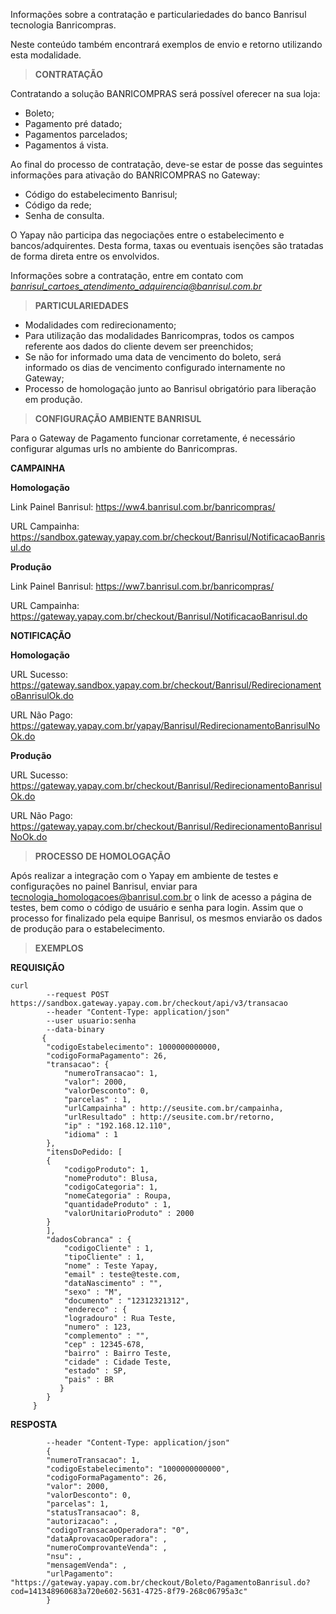 Informações sobre a contratação e particulariedades do banco Banrisul tecnologia Banricompras.

Neste conteúdo também encontrará exemplos de envio e retorno utilizando esta modalidade.

> **CONTRATAÇÃO**

Contratando a solução BANRICOMPRAS será possível oferecer na sua loja:

* Boleto;
* Pagamento pré datado;
* Pagamentos parcelados;
* Pagamentos á vista.


Ao final do processo de contratação, deve-se estar de posse das seguintes informações para ativação do BANRICOMPRAS no Gateway:

* Código do estabelecimento Banrisul;
* Código da rede;
* Senha de consulta.

O Yapay não participa das negociações entre o estabelecimento e bancos/adquirentes. Desta forma, taxas ou eventuais isenções são tratadas de forma direta entre os envolvidos.

Informações sobre a contratação, entre em contato com *banrisul_cartoes_atendimento_adquirencia@banrisul.com.br*

> **PARTICULARIEDADES**

* Modalidades com redirecionamento;
* Para utilização das modalidades Banricompras, todos os campos referente aos dados do cliente devem ser preenchidos;
* Se não for informado uma data de vencimento do boleto, será informado os dias de vencimento configurado internamente no Gateway;
* Processo de homologação junto ao Banrisul obrigatório para liberação em produção.

> **CONFIGURAÇÃO AMBIENTE BANRISUL**

Para o Gateway de Pagamento funcionar corretamente, é necessário configurar algumas urls no ambiente do Banricompras.

**CAMPAINHA**

**Homologação**

Link Painel Banrisul: https://ww4.banrisul.com.br/banricompras/

URL Campainha: https://sandbox.gateway.yapay.com.br/checkout/Banrisul/NotificacaoBanrisul.do

**Produção**

Link Painel Banrisul: https://ww7.banrisul.com.br/banricompras/

URL Campainha: https://gateway.yapay.com.br/checkout/Banrisul/NotificacaoBanrisul.do

**NOTIFICAÇÃO**

**Homologação**

URL Sucesso: https://gateway.sandbox.yapay.com.br/checkout/Banrisul/RedirecionamentoBanrisulOk.do

URL Não Pago: https://gateway.yapay.com.br/yapay/Banrisul/RedirecionamentoBanrisulNoOk.do

**Produção**

URL Sucesso: https://gateway.yapay.com.br/checkout/Banrisul/RedirecionamentoBanrisulOk.do

URL Não Pago: https://gateway.yapay.com.br/checkout/Banrisul/RedirecionamentoBanrisulNoOk.do

> **PROCESSO DE HOMOLOGAÇÃO**

Após realizar a integração com o Yapay em ambiente de testes e configurações no painel Banrisul, enviar para tecnologia_homologacoes@banrisul.com.br o link de acesso a página de testes, bem como o código de usuário e senha para login. Assim que o processo for finalizado pela equipe Banrisul, os mesmos enviarão os dados de produção para o estabelecimento.

> **EXEMPLOS**

**REQUISIÇÃO**

```curl
curl
        --request POST https://sandbox.gateway.yapay.com.br/checkout/api/v3/transacao
        --header "Content-Type: application/json"
        --user usuario:senha
        --data-binary
       {
        "codigoEstabelecimento": 1000000000000,
        "codigoFormaPagamento": 26,
        "transacao": {
            "numeroTransacao": 1,
            "valor": 2000,
            "valorDesconto": 0,
            "parcelas" : 1,
            "urlCampainha" : http://seusite.com.br/campainha,
            "urlResultado" : http://seusite.com.br/retorno,
            "ip" : "192.168.12.110",
            "idioma" : 1
        },
        "itensDoPedido: [
        {
            "codigoProduto": 1,
            "nomeProduto": Blusa,
            "codigoCategoria": 1,
            "nomeCategoria" : Roupa,
            "quantidadeProduto" : 1,
            "valorUnitarioProduto" : 2000
        }
        ],
        "dadosCobranca" : {
            "codigoCliente" : 1,
            "tipoCliente" : 1,
            "nome" : Teste Yapay,
            "email" : teste@teste.com,
            "dataNascimento" : "",
            "sexo" : "M",
            "documento" : "12312321312",
            "endereco" : {
            "logradouro" : Rua Teste,
            "numero" : 123,
            "complemento" : "",
            "cep" : 12345-678,
            "bairro" : Bairro Teste,
            "cidade" : Cidade Teste,
            "estado" : SP,
            "pais" : BR
           }
        }
     }
```

**RESPOSTA**

```curl
        --header "Content-Type: application/json"
        {
        "numeroTransacao": 1,
        "codigoEstabelecimento": "1000000000000",
        "codigoFormaPagamento": 26,
        "valor": 2000,
        "valorDesconto": 0,
        "parcelas": 1,
        "statusTransacao": 8,
        "autorizacao": ,
        "codigoTransacaoOperadora": "0",
        "dataAprovacaoOperadora": ,
        "numeroComprovanteVenda": ,
        "nsu": ,
        "mensagemVenda": ,
        "urlPagamento": "https://gateway.yapay.com.br/checkout/Boleto/PagamentoBanrisul.do?cod=141348960683a720e602-5631-4725-8f79-268c06795a3c"
        }
```
